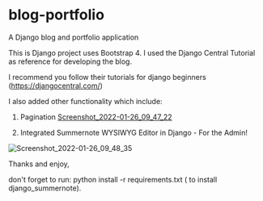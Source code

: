 # blog-portfolio
A Django blog and portfolio application

This is Django project uses Bootstrap 4. I used the Django Central Tutorial as reference for developing the blog. 

I recommend you follow their tutorials for django beginners (https://djangocentral.com/)

I also added other functionality which include:

1. Pagination
[Screenshot_2022-01-26_09_47_22](https://user-images.githubusercontent.com/18099733/151188344-e9dcc391-8c91-4e3a-9185-793c8eded825.png)


2. Integrated Summernote WYSIWYG Editor in Django - For the Admin!

![Screenshot_2022-01-26_09_48_35](https://user-images.githubusercontent.com/18099733/151188553-10f15019-a6da-4cf5-9cf4-dcd97eaee520.png)

Thanks and enjoy, 

don't forget to run: python install -r requirements.txt ( to install django_summernote).
